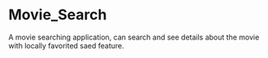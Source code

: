 # Movie_Search
A movie searching application, can search and see details about the movie with locally favorited saed feature.
